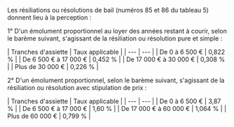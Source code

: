 Les résiliations ou résolutions de bail (numéros 85 et 86 du tableau 5) donnent lieu à la perception :

1° D'un émolument proportionnel au loyer des années restant à courir, selon le barème suivant, s'agissant de la résiliation ou résolution pure et simple :

| Tranches d'assiette |
Taux applicable |
| --- | --- |
|
De 0 à 6 500 € |
0,822 % |
|
De 6 500 € à 17 000 € |
0,452 % |
|
De 17 000 € à 30 000 € |
0,308 % |
|
Plus de 30 000 € |
0,226 % |

2° D'un émolument proportionnel, selon le barème suivant, s'agissant de la résiliation ou résolution avec stipulation de prix :

|
Tranches d'assiette |
Taux applicable |
| --- | --- |
|
De 0 à 6 500 € |
3,87 % |
|
De 6 500 € à 17 000 € |
1,60 % |
|
De 17 000 € à 60 000 € |
1,064 % |
|
Plus de 60 000 € |
0,799 % |
